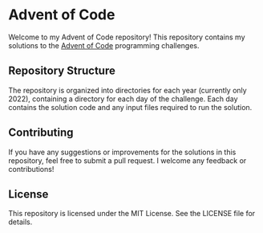 # Advent of Code

Welcome to my Advent of Code repository! This repository contains my solutions to the [Advent of Code](https://adventofcode.com/) programming challenges.

## Repository Structure
The repository is organized into directories for each year (currently only 2022), containing a directory for each day of the challenge. Each day contains the solution code and any input files required to run the solution.

## Contributing
If you have any suggestions or improvements for the solutions in this repository, feel free to submit a pull request. I welcome any feedback or contributions!

## License
This repository is licensed under the MIT License. See the LICENSE file for details.
